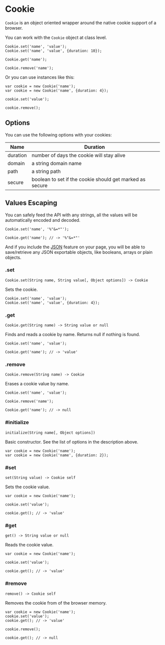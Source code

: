 # Cookie

`Cookie` is an object oriented wrapper around the native cookie support
of a browser.

You can work with the `Cookie` object at class level.

    Cookie.set('name', 'value');
    Cookie.set('name', 'value', {duration: 10});

    Cookie.get('name');

    Cookie.remove('name');

Or you can use instances like this:

    var cookie = new Cookie('name');
    var cookie = new Cookie('name', {duration: 4});

    cookie.set('value');

    cookie.remove();

## Options

You can use the following options with your cookies:

Name     | Duration                                                  |
---------|-----------------------------------------------------------|
duration | number of days the cookie will stay alive                 |
domain   | a string domain name                                      |
path     | a string path                                             |
secure   | boolean to set if the cookie should get marked as secure  |

## Values Escaping

You can safely feed the API with any strings, all the values will be
automatically encoded and decoded.

    Cookie.set('name', '%"&=*"');

    Cookie.get('name'); // -> '%"&=*"'

And if you include the [JSON](/plugins/json) feature on your page, you will
be able to save/retrieve any JSON exportable objects, like booleans, arrays
or plain objects.


### .set

    Cookie.set(String name, String value[, Object options]) -> Cookie

Sets the cookie.

    Cookie.set('name', 'value');
    Cookie.set('name', 'value', {duration: 4});

### .get

    Cookie.get(String name) -> String value or null

Finds and reads a cookie by name. Returns null if nothing is found.

    Cookie.set('name', 'value');

    Cookie.get('name'); // -> 'value'

### .remove

    Cookie.remove(String name) -> Cookie

Erases a cookie value by name.

    Cookie.set('name', 'value');

    Cookie.remove('name');

    Cookie.get('name'); // -> null


### #initialize

    initialize(String name[, Object options])

Basic constructor. See the list of options in the description above.

    var cookie = new Cookie('name');
    var cookie = new Cookie('name', {duration: 2});


### #set

    set(String value) -> Cookie self

Sets the cookie value.

    var cookie = new Cookie('name');

    cookie.set('value');

    cookie.get(); // -> 'value'


### #get

    get() -> String value or null

Reads the cookie value.

    var cookie = new Cookie('name');

    cookie.set('value');

    cookie.get(); // -> 'value'


### #remove

    remove() -> Cookie self

Removes the cookie from of the browser memory.

    var cookie = new Cookie('name');
    cookie.set('value');
    cookie.get(); // -> 'value'

    cookie.remove();

    cookie.get(); // -> null
